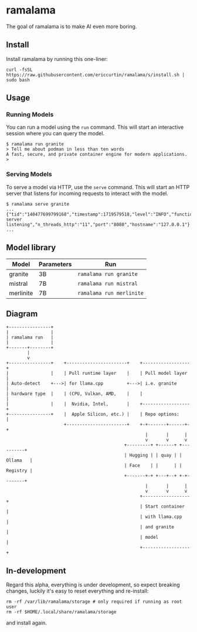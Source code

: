 # ramalama

The goal of ramalama is to make AI even more boring.

## Install

Install ramalama by running this one-liner:

```
curl -fsSL https://raw.githubusercontent.com/ericcurtin/ramalama/s/install.sh | sudo bash
```

## Usage

### Running Models

You can run a model using the `run` command. This will start an interactive session where you can query the model.

```
$ ramalama run granite
> Tell me about podman in less than ten words
A fast, secure, and private container engine for modern applications.
>
```

### Serving Models

To serve a model via HTTP, use the `serve` command. This will start an HTTP server that listens for incoming requests to interact with the model.

```
$ ramalama serve granite
...
{"tid":"140477699799168","timestamp":1719579518,"level":"INFO","function":"main","line":3793,"msg":"HTTP server listening","n_threads_http":"11","port":"8080","hostname":"127.0.0.1"}
...
```

## Model library

| Model              | Parameters | Run                            |
| ------------------ | ---------- | ------------------------------ |
| granite            | 3B         | `ramalama run granite`         |
| mistral            | 7B         | `ramalama run mistral`         |
| merlinite          | 7B         | `ramalama run merlinite`       |

## Diagram

```
+----------------+
|                |
| ramalama run   |
|                |
+-------+--------+
        |
        v
+----------------+    +-----------------------+    +------------------+
|                |    | Pull runtime layer    |    | Pull model layer |
| Auto-detect    +--->| for llama.cpp         +--->| i.e. granite     |
| hardware type  |    | (CPU, Vulkan, AMD,    |    |                  |
|                |    |  Nvidia, Intel,       |    +------------------+
+----------------+    |  Apple Silicon, etc.) |    | Repo options:    |
                      +-----------------------+    +-+-------+------+-+
                                                     |       |      |
                                                     v       v      v
                                             +---------+ +------+ +----------+
                                             | Hugging | | quay | | Ollama   |
                                             | Face    | |      | | Registry |
                                             +-------+-+ +---+--+ +-+--------+
                                                     |       |      |
                                                     v       v      v
                                                   +------------------+
                                                   | Start container  |
                                                   | with llama.cpp   |
                                                   | and granite      |
                                                   | model            |
                                                   +------------------+
```

## In-development

Regard this alpha, everything is under development, so expect breaking changes, luckily it's easy to reset everything and re-install:

```
rm -rf /var/lib/ramalama/storage # only required if running as root user
rm -rf $HOME/.local/share/ramalama/storage
```

and install again.

